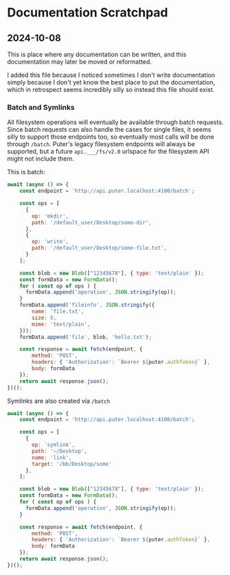 # Documentation Scratchpad

## 2024-10-08

This is place where any documentation can be written, and this documentation
may later be moved or reformatted.

I added this file because I noticed sometimes I don't write documentation
simply because I don't yet know the best place to put the documentation,
which in retrospect seems incredibly silly so instead this file should exist.


### Batch and Symlinks

All filesystem operations will eventually be available through batch requests.
Since batch requests can also handle the cases for single files, it seems silly
to support those endpoints too, so eventually most calls will be done through
`/batch`. Puter's legacy filesystem endpoints will always be supported, but a
future `api.___/fs/v2.0` urlspace for the filesystem API might not include them.

This is batch:

```javascript
await (async () => {
    const endpoint = 'http://api.puter.localhost:4100/batch';

    const ops = [ 
      {
        op: 'mkdir',
        path: '/default_user/Desktop/some-dir',
      },
      {
        op: 'write',
        path: '/default_user/Desktop/some-file.txt',
      }
    ];

    const blob = new Blob(["12345678"], { type: 'text/plain' });
    const formData = new FormData();
    for ( const op of ops ) {
      formData.append('operation', JSON.stringify(op));
    }
    formData.append('fileinfo', JSON.stringify({
        name: 'file.txt',
        size: 8,
        mime: 'text/plain',
    }));
    formData.append('file', blob, 'hello.txt');

    const response = await fetch(endpoint, {
        method: 'POST',
        headers: { 'Authorization': `Bearer ${puter.authToken}` },
        body: formData
    });
    return await response.json();
})();
```
Symlinks are also created via `/batch`

```javascript
await (async () => {
    const endpoint = 'http://api.puter.localhost:4100/batch';

    const ops = [ 
      {
        op: 'symlink',
        path: '~/Desktop',
        name: 'link',
        target: '/bb/Desktop/some'
      },
    ];

    const blob = new Blob(["12345678"], { type: 'text/plain' });
    const formData = new FormData();
    for ( const op of ops ) {
      formData.append('operation', JSON.stringify(op));
    }

    const response = await fetch(endpoint, {
        method: 'POST',
        headers: { 'Authorization': `Bearer ${puter.authToken}` },
        body: formData
    });
    return await response.json();
})();
```
